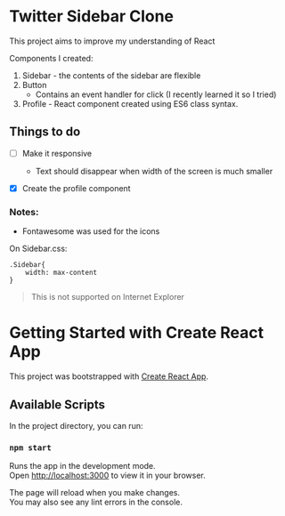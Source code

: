# Twitter Sidebar Clone 

This project aims to improve my understanding of React

Components I created:
1. Sidebar - the contents of the sidebar are flexible
2. Button
	- Contains an event handler for click (I recently learned it so I tried)
3. Profile - React component created using ES6 class syntax.


## Things to do

- [ ] Make it responsive
	- Text should disappear when width of the screen is much smaller
- [x] Create the profile component


### Notes:

- Fontawesome was used for the icons

On Sidebar.css: 
```
.Sidebar{
	width: max-content
}
```
> This is not supported on Internet Explorer

# Getting Started with Create React App

This project was bootstrapped with [Create React App](https://github.com/facebook/create-react-app).

## Available Scripts

In the project directory, you can run:

### `npm start`

Runs the app in the development mode.\
Open [http://localhost:3000](http://localhost:3000) to view it in your browser.

The page will reload when you make changes.\
You may also see any lint errors in the console.

